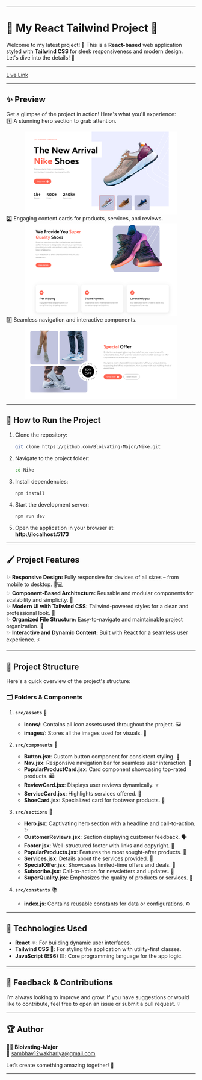 
---

# 🌟 **My React Tailwind Project** 🌟

Welcome to my latest project! 🚀 This is a **React-based** web application styled with **Tailwind CSS** for sleek responsiveness and modern design. Let's dive into the details! 🌈

---

[Live Link](https://nike-fehr.vercel.app/)

---

## ✨ **Preview**

Get a glimpse of the project in action! Here's what you'll experience:  
1️⃣ A stunning hero section to grab attention.  
<div style="display:flex; justify-content:center;">
<img src="./src/assets/heroSection.png" width="80%" /> 
</div>
2️⃣ Engaging content cards for products, services, and reviews.
<div style="display:flex; justify-content:center;">
<img src="./src/assets/qualityService.png" width="80%" /> 
</div>  
3️⃣ Seamless navigation and interactive components.  
<div style="display:flex; justify-content:center;">
<img src="./src/assets/specialOffer.png" width="80%" /> 
</div>

---

## 🚀 **How to Run the Project**

1. Clone the repository:  
   ```bash
   git clone https://github.com/Bloivating-Major/Nike.git
   ```
2. Navigate to the project folder:  
   ```bash
   cd Nike
   ```
3. Install dependencies:  
   ```bash
   npm install
   ```
4. Start the development server:  
   ```bash
   npm run dev
   ```
5. Open the application in your browser at:  
   **http://localhost:5173**

---

## 🖌️ **Project Features**

✨ **Responsive Design:** Fully responsive for devices of all sizes – from mobile to desktop. 📱💻  
✨ **Component-Based Architecture:** Reusable and modular components for scalability and simplicity. 🧩  
✨ **Modern UI with Tailwind CSS:** Tailwind-powered styles for a clean and professional look. 🎨  
✨ **Organized File Structure:** Easy-to-navigate and maintainable project organization. 📂  
✨ **Interactive and Dynamic Content:** Built with React for a seamless user experience. ⚡  

---

## 📁 **Project Structure**

Here's a quick overview of the project's structure:

### 🗂️ **Folders & Components**

1. **`src/assets`** 🎨  
   - **icons/**: Contains all icon assets used throughout the project. 🖼️  
   - **images/**: Stores all the images used for visuals. 📸  

2. **`src/components`** 🧩  
   - **Button.jsx**: Custom button component for consistent styling. 🔘  
   - **Nav.jsx**: Responsive navigation bar for seamless user interaction. 🧭  
   - **PopularProductCard.jsx**: Card component showcasing top-rated products. 🛍️  
   - **ReviewCard.jsx**: Displays user reviews dynamically. ⭐  
   - **ServiceCard.jsx**: Highlights services offered. 🔧  
   - **ShoeCard.jsx**: Specialized card for footwear products. 👟  

3. **`src/sections`** 📜  
   - **Hero.jsx**: Captivating hero section with a headline and call-to-action. ✨  
   - **CustomerReviews.jsx**: Section displaying customer feedback. 🗣️  
   - **Footer.jsx**: Well-structured footer with links and copyright. 📌  
   - **PopularProducts.jsx**: Features the most sought-after products. 🛒  
   - **Services.jsx**: Details about the services provided. 🔑  
   - **SpecialOffer.jsx**: Showcases limited-time offers and deals. 🤑  
   - **Subscribe.jsx**: Call-to-action for newsletters and updates. 📧  
   - **SuperQuality.jsx**: Emphasizes the quality of products or services. 💎  

4. **`src/constants`** 📚  
   - **index.js**: Contains reusable constants for data or configurations. ⚙️  

---

## 🎯 **Technologies Used**

- **React** ⚛️: For building dynamic user interfaces.  
- **Tailwind CSS** 💨: For styling the application with utility-first classes.  
- **JavaScript (ES6)** 🟨: Core programming language for the app logic.  

---


## 🙌 **Feedback & Contributions**

I’m always looking to improve and grow. If you have suggestions or would like to contribute, feel free to open an issue or submit a pull request. 💡  

---

## 🏆 **Author**

👨‍💻 **Bloivating-Major**  
📧 [sambhav12wakhariya@gmail.com](mailto:sambhav12wakhariya@gmail.com)  

Let’s create something amazing together! 🎉

--- 






